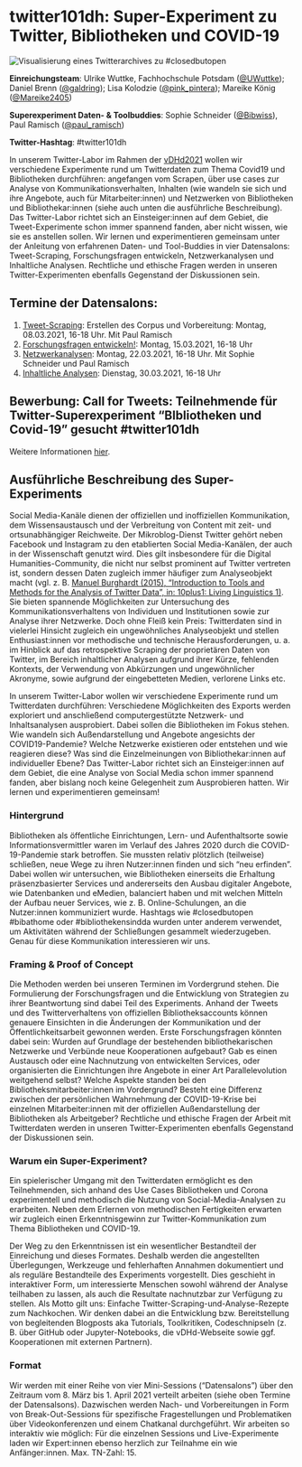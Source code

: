 # twitter101dh: Super-Experiment zu Twitter, Bibliotheken und COVID-19

![Visualisierung eines Twitterarchives zu #closedbutopen](http://vdhd2021.hypotheses.org/files/2021/01/408-tags-archive-bsb-Visualisierung-eines-Twitterarchivs-zu-closedbutopen-erstellt-mit-TAGS-Explorer-CC-O.jpg)

**Einreichungsteam**: Ulrike Wuttke, Fachhochschule Potsdam ([@UWuttke](https://twitter.com/UWuttke)); Daniel Brenn ([@galdring](https://twitter.com/galdring)); Lisa Kolodzie ([@pink_pintera](https://twitter.com/pink_pintera)); Mareike König ([@Mareike2405](https://twitter.com/Mareike2405))

**Superexperiment Daten- & Toolbuddies**: Sophie Schneider ([@Bibwiss](https://twitter.com/BibWiss)), Paul Ramisch ([@paul_ramisch](https://twitter.com/paul_ramisch))

**Twitter-Hashtag**: #twitter101dh

In unserem Twitter-Labor im Rahmen der [vDHd2021](https://vdhd2021.hypotheses.org/) wollen wir verschiedene Experimente rund um Twitterdaten zum Thema Covid19 und Bibliotheken durchführen: angefangen vom Scrapen, über use cases zur Analyse von Kommunikationsverhalten, Inhalten (wie wandeln sie sich und ihre Angebote, auch für Mitarbeiter:innen) und Netzwerken von Bibliotheken und Bibliothekar:innen (siehe auch unten die ausführliche Beschreibung). 
Das Twitter-Labor richtet sich an Einsteiger:innen auf dem Gebiet, die Tweet-Experimente schon immer spannend fanden, aber nicht wissen, wie sie es anstellen sollen. Wir lernen und experimentieren gemeinsam unter der Anleitung von erfahrenen Daten- und Tool-Buddies in vier Datensalons: Tweet-Scraping, Forschungsfragen entwickeln, Netzwerkanalysen und Inhaltliche Analysen. Rechtliche und ethische Fragen werden in unseren Twitter-Experimenten ebenfalls Gegenstand der Diskussionen sein.

## Termine der Datensalons:
1. [Tweet-Scraping](/datensalon1.md): Erstellen des Corpus und Vorbereitung: Montag, 08.03.2021, 16-18 Uhr. Mit Paul Ramisch
2. [Forschungsfragen entwickeln!](/datensalon2.md): Montag, 15.03.2021, 16-18 Uhr
3. [Netzwerkanalysen](/datensalon3.md): Montag, 22.03.2021, 16-18 Uhr. Mit Sophie Schneider und Paul Ramisch
4. [Inhaltliche Analysen](/datensalon4.md): Dienstag, 30.03.2021, 16-18 Uhr

## Bewerbung: Call for Tweets: Teilnehmende für Twitter-Superexperiment “BIbliotheken und Covid-19” gesucht #twitter101dh
Weitere Informationen [hier](/bewerbung.md).

## Ausführliche Beschreibung des Super-Experiments 

Social Media-Kanäle dienen der offiziellen und inoffiziellen Kommunikation, dem Wissensaustausch und der Verbreitung von Content mit zeit- und ortsunabhängiger Reichweite. Der Mikroblog-Dienst Twitter gehört neben Facebook und Instagram zu den etablierten Social Media-Kanälen, der auch in der Wissenschaft genutzt wird. Dies gilt insbesondere für die Digital Humanities-Community, die nicht nur selbst prominent auf Twitter vertreten ist, sondern dessen Daten zugleich immer häufiger zum Analyseobjekt macht (vgl. z. B. [Manuel Burghardt (2015), “Introduction to Tools and Methods for the Analysis of Twitter Data”, in: 10plus1: Living Linguistics 1)](http://10plus1journal.com/wp-content/uploads/2015/09/02_JOU_ART_Burghardt.pdf). Sie bieten spannende Möglichkeiten zur Untersuchung des Kommunikationsverhaltens von Individuen und Institutionen sowie zur Analyse ihrer Netzwerke. Doch ohne Fleiß kein Preis: Twitterdaten sind in vielerlei Hinsicht zugleich ein ungewöhnliches Analyseobjekt und stellen Enthusiast:innen vor methodische und technische Herausforderungen, u. a. im Hinblick auf das retrospektive Scraping der proprietären Daten von Twitter, im Bereich inhaltlicher Analysen aufgrund ihrer Kürze, fehlenden Kontexts, der Verwendung von Abkürzungen und ungewöhnlicher Akronyme, sowie aufgrund der eingebetteten Medien, verlorene Links etc.

In unserem Twitter-Labor wollen wir verschiedene Experimente rund um Twitterdaten durchführen: Verschiedene Möglichkeiten des Exports werden exploriert und anschließend computergestützte Netzwerk- und Inhaltsanalysen ausprobiert. Dabei sollen die Bibliotheken im Fokus stehen. Wie wandeln sich Außendarstellung und Angebote angesichts der COVID19-Pandemie? Welche Netzwerke existieren oder entstehen und wie reagieren diese? Was sind die Einzelmeinungen von Bibliothekar:innen auf individueller Ebene? Das Twitter-Labor richtet sich an Einsteiger:innen auf dem Gebiet, die eine Analyse von Social Media schon immer spannend fanden, aber bislang noch keine Gelegenheit zum Ausprobieren hatten. Wir lernen und experimentieren gemeinsam!

### Hintergrund
Bibliotheken als öffentliche Einrichtungen, Lern- und Aufenthaltsorte sowie Informationsvermittler waren im Verlauf des Jahres 2020 durch die COVID-19-Pandemie stark betroffen. Sie mussten relativ plötzlich (teilweise) schließen, neue Wege zu ihren Nutzer:innen finden und sich “neu erfinden”. Dabei wollen wir untersuchen, wie Bibliotheken einerseits die Erhaltung präsenzbasierter Services und andererseits den Ausbau digitaler Angebote, wie Datenbanken und eMedien, balanciert haben und mit welchen Mitteln der Aufbau neuer Services, wie z. B. Online-Schulungen, an die Nutzer:innen kommuniziert wurde. Hashtags wie #closedbutopen #bibathome oder #bibliothekensindda wurden unter anderem verwendet, um Aktivitäten während der Schließungen gesammelt wiederzugeben. Genau für diese Kommunikation interessieren wir uns.

### Framing & Proof of Concept
Die Methoden werden bei unseren Terminen im Vordergrund stehen. Die Formulierung der Forschungsfragen und die Entwicklung von Strategien zu ihrer Beantwortung sind dabei Teil des Experiments. Anhand der Tweets und des Twitterverhaltens von offiziellen Bibliotheksaccounts können genauere Einsichten in die Änderungen der Kommunikation und der Öffentlichkeitsarbeit gewonnen werden. Erste Forschungsfragen könnten dabei sein: Wurden auf Grundlage der bestehenden bibliothekarischen Netzwerke und Verbünde neue Kooperationen aufgebaut? Gab es einen Austausch oder eine Nachnutzung von entwickelten Services, oder organisierten die Einrichtungen ihre Angebote in einer Art Parallelevolution weitgehend selbst? Welche Aspekte standen bei den Bibliotheksmitarbeiter:innen im Vordergrund? Besteht eine Differenz zwischen der persönlichen Wahrnehmung der COVID-19-Krise bei einzelnen Mitarbeiter:innen mit der offiziellen Außendarstellung der Bibliotheken als Arbeitgeber? Rechtliche und ethische Fragen der Arbeit mit Twitterdaten werden in unseren Twitter-Experimenten ebenfalls Gegenstand der Diskussionen sein.

### Warum ein Super-Experiment?
Ein spielerischer Umgang mit den Twitterdaten ermöglicht es den Teilnehmenden, sich anhand des Use Cases Bibliotheken und Corona experimentell und methodisch die Nutzung von Social-Media-Analysen zu erarbeiten. Neben dem Erlernen von methodischen Fertigkeiten erwarten wir zugleich  einen Erkenntnisgewinn zur Twitter-Kommunikation zum Thema Bibliotheken und COVID-19. 

Der Weg zu den Erkenntnissen ist ein wesentlicher Bestandteil der Einreichung und dieses Formates. Deshalb werden die angestellten Überlegungen, Werkzeuge und fehlerhaften Annahmen dokumentiert und als reguläre Bestandteile des Experiments vorgestellt. Dies geschieht in interaktiver Form, um interessierte Menschen sowohl während der Analyse teilhaben zu lassen, als auch die Resultate nachnutzbar zur Verfügung zu stellen. Als Motto gilt uns: Einfache Twitter-Scraping-und-Analyse-Rezepte zum Nachkochen.
Wir denken dabei an die Entwicklung bzw. Bereitstellung von begleitenden Blogposts aka Tutorials, Toolkritiken, Codeschnipseln (z. B. über GitHub oder Jupyter-Notebooks, die vDHd-Webseite sowie ggf. Kooperationen mit externen Partnern). 

### Format 
Wir werden mit einer Reihe von vier Mini-Sessions (“Datensalons”) über den Zeitraum vom 8. März bis 1. April 2021 verteilt arbeiten (siehe oben Termine der Datensalsons). Dazwischen werden Nach- und Vorbereitungen in Form von Break-Out-Sessions für spezifische Fragestellungen und Problematiken über Videokonferenzen und einem Chatkanal durchgeführt. Wir arbeiten so interaktiv wie möglich: Für die einzelnen Sessions und Live-Experimente laden wir Expert:innen ebenso herzlich zur Teilnahme ein wie Anfänger:innen. Max. TN-Zahl: 15.

